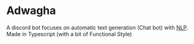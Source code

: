 # Adwagha
A discord bot focuses on automatic text generation (Chat bot) with [NLP](https://www.npmjs.com/package/node-nlp). Made in Typescript (with a bit of Functional Style)
